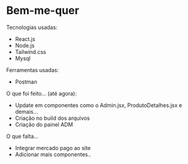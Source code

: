 # Bem-me-quer

Tecnologias usadas:

* React.js
* Node.js
* Tailwind.css
* Mysql

Ferramentas usadas:

* Postman


O que foi feito... (até agora):

* Update em componentes como o Admin.jsx, ProdutoDetalhes.jsx e demais...
* Criação no build dos arquivos
* Criação do painel ADM

O que falta...

* Integrar mercado pago ao site
* Adicionar mais componentes..



